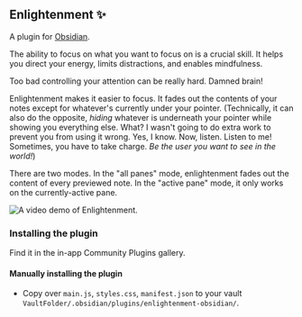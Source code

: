 ## Enlightenment ✨

A plugin for [Obsidian](https://obsidian.md).

The ability to focus on what you want to focus on is a crucial skill. It helps you direct your energy, limits distractions, and enables mindfulness.

Too bad controlling your attention can be really hard. Damned brain!

Enlightenment makes it easier to focus. It fades out the contents of your notes except for whatever's currently under your pointer. (Technically, it can also do the opposite, _hiding_ whatever is underneath your pointer while showing you everything else. What? I wasn't going to do extra work to prevent you from using it wrong. Yes, I know. Now, listen. Listen to me! Sometimes, you have to take charge. _Be the user you want to see in the world!_)

There are two modes. In the "all panes" mode, enlightenment fades out the content of every previewed note. In the "active pane" mode, it only works on the currently-active pane.

![A video demo of Enlightenment.](https://user-images.githubusercontent.com/3618647/116448582-8344c080-a816-11eb-96be-24be44c6943b.gif)

### Installing the plugin
Find it in the in-app Community Plugins gallery.

#### Manually installing the plugin

- Copy over `main.js`, `styles.css`, `manifest.json` to your vault `VaultFolder/.obsidian/plugins/enlightenment-obsidian/`.
